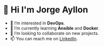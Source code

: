 # 👋 Hi I'm Jorge Ayllon
- 👀 I’m interested in **DevOps**.
- 🌱 I’m currently learning **Ansible** and **Docker**.
- 💞️ I’m looking to collaborate on new projects.
- 📫 You can reach me on [LinkedIn](https://www.linkedin.com/in/jorge-ayllon-7439a4196/).

<!---
jorgeayllon1/jorgeayllon1 is a ✨ special ✨ repository because its `README.md` (this file) appears on your GitHub profile.
You can click the Preview link to take a look at your changes.
--->
